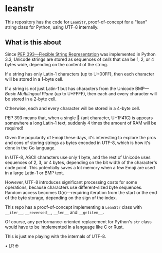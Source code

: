 # leanstr

This repository has the code for `LeanStr`,
proof-of-concept for a "lean" string class for Python,
using UTF-8 internally.

## What is this about

Since [PEP 393—Flexible String Representation](https://www.python.org/dev/peps/pep-0393/)
was implemented in Python 3.3, Unicode strings are stored as sequences of _cells_
that can be 1, 2, or 4 bytes wide, depending on the content of the string.

If a string has only Latin-1 characters (up to U+00FF),
then each character will be stored in a 1-byte cell.

If a string is not just Latin-1 but has characters from the Unicode
BMP—_Basic Multilingual Plane_ (up to U+FFFF),
then each and every character will be stored in a 2-byte cell.

Otherwise, each and every character will be stored in a 4-byte cell.

PEP 393 means that, when a single 🐜 (ant character, U+1F41C) is appears
somewhere a long Latin-1 text, suddenly 4 times the amount of RAM will be required!

Given the popularity of Emoji these days, it's interesting to explore the pros and cons
of storing strings as bytes encoded in UTF-8, which is how it's done in the Go language.

In UTF-8, ASCII characters use only 1 byte, and the rest of Unicode uses sequences of 2, 3, or 4 bytes,
depending on the bit width of the character's code point.
This potentially saves a lot memory when a few Emoji are used in a large Latin-1 or BMP text.

However, UTF-8 introduces significant processing costs for some operations,
because characters use different-sized byte sequences.
Random access becomes O(n)—requiring iteration
from the start or the end of the byte storage,
depending on the sign of the index.

This repo has a proof-of-concept implementing a `LeanStr` class with
`__iter__`, `__reversed__`, `__len__` and `__getitem__`.

Of course, any performance-oriented replacement for Python's
`str` class would have to be implemented in a language like C or Rust.

This is just me playing with the internals of UTF-8.

• LR 🤓
